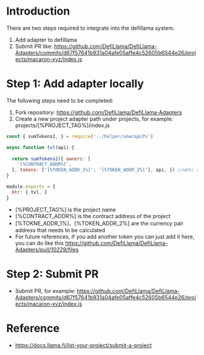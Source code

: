 # Introduction

There are two steps required to integrate into the defillama system.

1. Add adapter to defillama
2. Submit PR like: https://github.com/DefiLlama/DefiLlama-Adapters/commits/d67f57641b931a04afe05affe4c52605b6544e26/projects/macaron-xyz/index.js

# Step 1: Add adapter locally

The following steps need to be completed: 

1. Fork repository: https://github.com/DefiLlama/DefiLlama-Adapters
2. Create a new project adapter path under projects, for example: projects/[%PROJECT_TAG%]/index.js

```javascript
const { sumTokens2, } = require('../helper/unwrapLPs')

async function tvl(api) {
  
  return sumTokens2({ owners: [
    '[%CONTRACT_ADDR%]',
  ], tokens: ['[%TOKEN_ADDR_1%]', '[%TOKEN_ADDR_2%]'], api, }) //wbtc and usdt
}

module.exports = {
  btr: { tvl, }
}

```

- [%PROJECT_TAG%] is  the project name
- [%CONTRACT_ADDR%] is the contract address of the project
- [%TOKNE_ADDR_1%]、[%TOKEN_ADDR_2%] are the currency pair address that needs to be calculated
- For future references, if you add another token you can just add it here, you can do like this https://github.com/DefiLlama/DefiLlama-Adapters/pull/10229/files

# Step 2: Submit PR

- Submit PR, for example: https://github.com/DefiLlama/DefiLlama-Adapters/commits/d67f57641b931a04afe05affe4c52605b6544e26/projects/macaron-xyz/index.js

# Reference

- https://docs.llama.fi/list-your-project/submit-a-project
